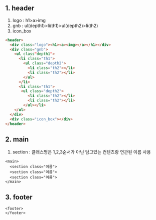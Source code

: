 ## 1. header
1. logo : h1>a>img
2. gnb : ul(depth1)>li(th1)>ul(depth2)>li(th2)
3. icon_box

```html
<header>
  <div class="logo"><h1><a><img></a></h1></div>
  <div class="gnb">
    <ul class"depth1">
      <li class="th1">
        <ul class="depth2">
          <li class="th2"></li>
          <li class="th2"></li>
        </ul>
      </li>
      <li class="th1">
       <ul class="depth2">
          <li class="th2"></li>
          <li class="th2"></li>
        </ul></li>
    </ul>
  </div>
  <div class="icon_box"></div>
</header>
```
## 2. main
1. section : 클래스명은 1,2,3순서가 아닌 담고있는 컨텐츠랑 연관된 이름 사용
```
<main>
  <section class="이름">
  <section class="이름">
  <section class="이름">
</main>
```

## 3. footer
```
<footer>
</footer>
```
